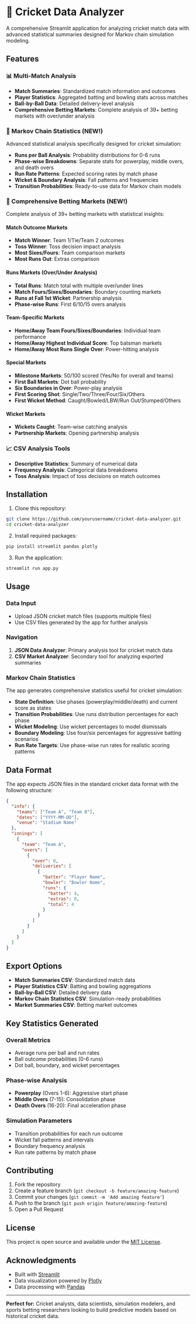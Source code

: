 # 🏏 Cricket Data Analyzer

A comprehensive Streamlit application for analyzing cricket match data with advanced statistical summaries designed for Markov chain simulation modeling.

## Features

### 📊 Multi-Match Analysis
- **Match Summaries**: Standardized match information and outcomes
- **Player Statistics**: Aggregated batting and bowling stats across matches
- **Ball-by-Ball Data**: Detailed delivery-level analysis
- **Comprehensive Betting Markets**: Complete analysis of 39+ betting markets with over/under analysis

### 🎯 Markov Chain Statistics (NEW!)
Advanced statistical analysis specifically designed for cricket simulation:
- **Runs per Ball Analysis**: Probability distributions for 0-6 runs
- **Phase-wise Breakdowns**: Separate stats for powerplay, middle overs, and death overs
- **Run Rate Patterns**: Expected scoring rates by match phase
- **Wicket & Boundary Analysis**: Fall patterns and frequencies
- **Transition Probabilities**: Ready-to-use data for Markov chain models

### 🎯 Comprehensive Betting Markets (NEW!)
Complete analysis of 39+ betting markets with statistical insights:

#### Match Outcome Markets
- **Match Winner**: Team 1/Tie/Team 2 outcomes
- **Toss Winner**: Toss decision impact analysis
- **Most Sixes/Fours**: Team comparison markets
- **Most Runs Out**: Extras comparison

#### Runs Markets (Over/Under Analysis)
- **Total Runs**: Match total with multiple over/under lines
- **Match Fours/Sixes/Boundaries**: Boundary counting markets
- **Runs at Fall 1st Wicket**: Partnership analysis
- **Phase-wise Runs**: First 6/10/15 overs analysis

#### Team-Specific Markets
- **Home/Away Team Fours/Sixes/Boundaries**: Individual team performance
- **Home/Away Highest Individual Score**: Top batsman markets
- **Home/Away Most Runs Single Over**: Power-hitting analysis

#### Special Markets
- **Milestone Markets**: 50/100 scored (Yes/No for overall and teams)
- **First Ball Markets**: Dot ball probability
- **Six Boundaries in Over**: Power-play analysis
- **First Scoring Shot**: Single/Two/Three/Four/Six/Others
- **First Wicket Method**: Caught/Bowled/LBW/Run Out/Stumped/Others

#### Wicket Markets
- **Wickets Caught**: Team-wise catching analysis
- **Partnership Markets**: Opening partnership analysis

### 📈 CSV Analysis Tools
- **Descriptive Statistics**: Summary of numerical data
- **Frequency Analysis**: Categorical data breakdowns
- **Toss Analysis**: Impact of toss decisions on match outcomes

## Installation

1. Clone this repository:
```bash
git clone https://github.com/yourusername/cricket-data-analyzer.git
cd cricket-data-analyzer
```

2. Install required packages:
```bash
pip install streamlit pandas plotly
```

3. Run the application:
```bash
streamlit run app.py
```

## Usage

### Data Input
- Upload JSON cricket match files (supports multiple files)
- Use CSV files generated by the app for further analysis

### Navigation
1. **JSON Data Analyzer**: Primary analysis tool for cricket match data
2. **CSV Market Analyzer**: Secondary tool for analyzing exported summaries

### Markov Chain Statistics
The app generates comprehensive statistics useful for cricket simulation:

- **State Definition**: Use phases (powerplay/middle/death) and current score as states
- **Transition Probabilities**: Use runs distribution percentages for each phase
- **Wicket Modeling**: Use wicket percentages to model dismissals
- **Boundary Modeling**: Use four/six percentages for aggressive batting scenarios
- **Run Rate Targets**: Use phase-wise run rates for realistic scoring patterns

## Data Format

The app expects JSON files in the standard cricket data format with the following structure:
```json
{
  "info": {
    "teams": ["Team A", "Team B"],
    "dates": ["YYYY-MM-DD"],
    "venue": "Stadium Name"
  },
  "innings": [
    {
      "team": "Team A",
      "overs": [
        {
          "over": 0,
          "deliveries": [
            {
              "batter": "Player Name",
              "bowler": "Bowler Name",
              "runs": {
                "batter": 4,
                "extras": 0,
                "total": 4
              }
            }
          ]
        }
      ]
    }
  ]
}
```

## Export Options

- **Match Summaries CSV**: Standardized match data
- **Player Statistics CSV**: Batting and bowling aggregations
- **Ball-by-Ball CSV**: Detailed delivery data
- **Markov Chain Statistics CSV**: Simulation-ready probabilities
- **Market Summaries CSV**: Betting market outcomes

## Key Statistics Generated

### Overall Metrics
- Average runs per ball and run rates
- Ball outcome probabilities (0-6 runs)
- Dot ball, boundary, and wicket percentages

### Phase-wise Analysis
- **Powerplay** (Overs 1-6): Aggressive start phase
- **Middle Overs** (7-15): Consolidation phase  
- **Death Overs** (16-20): Final acceleration phase

### Simulation Parameters
- Transition probabilities for each run outcome
- Wicket fall patterns and intervals
- Boundary frequency analysis
- Run rate patterns by match phase

## Contributing

1. Fork the repository
2. Create a feature branch (`git checkout -b feature/amazing-feature`)
3. Commit your changes (`git commit -m 'Add amazing feature'`)
4. Push to the branch (`git push origin feature/amazing-feature`)
5. Open a Pull Request

## License

This project is open source and available under the [MIT License](LICENSE).

## Acknowledgments

- Built with [Streamlit](https://streamlit.io/)
- Data visualization powered by [Plotly](https://plotly.com/)
- Data processing with [Pandas](https://pandas.pydata.org/)

---

**Perfect for:** Cricket analysts, data scientists, simulation modelers, and sports betting researchers looking to build predictive models based on historical cricket data.